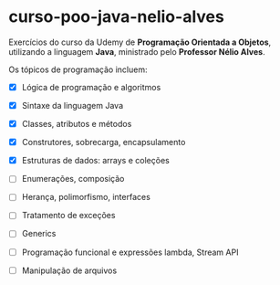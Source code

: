 # curso-poo-java-nelio-alves
Exercícios do curso da Udemy de **Programação Orientada a Objetos**, utilizando a linguagem **Java**, ministrado pelo **Professor Nélio Alves**.

Os tópicos de programação incluem:

- [x] Lógica de programação e algoritmos

- [x] Sintaxe da linguagem Java

- [x] Classes, atributos e métodos

- [x] Construtores, sobrecarga, encapsulamento

- [x] Estruturas de dados: arrays e coleções

- [ ] Enumerações, composição

- [ ] Herança, polimorfismo, interfaces

- [ ] Tratamento de exceções

- [ ] Generics

- [ ] Programação funcional e expressões lambda, Stream API

- [ ] Manipulação de arquivos
